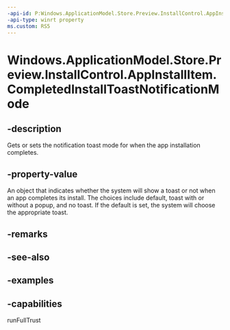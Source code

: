 ```yaml
---
-api-id: P:Windows.ApplicationModel.Store.Preview.InstallControl.AppInstallItem.CompletedInstallToastNotificationMode
-api-type: winrt property
ms.custom: RS5
---
```


<!-- Property syntax.
public AppInstallationToastNotificationMode CompletedInstallToastNotificationMode { get;  set; }
-->

# Windows.ApplicationModel.Store.Preview.InstallControl.AppInstallItem.CompletedInstallToastNotificationMode

## -description
Gets or sets the notification toast mode for when the app installation completes.

## -property-value
An object that indicates whether the system will show a toast or not when an app completes its install. The choices include default, toast with or without a popup, and no toast. If the default is set, the system will choose the appropriate toast.

## -remarks

## -see-also

## -examples

## -capabilities
runFullTrust
